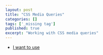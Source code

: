 ```yaml
---
layout: post
title: "CSS Media Queries"
categories: []
tags: ['_missing tag']
published: true
excerpt: "Working with CSS media queries"
---
```


- [I want to use](http://onmobile.iwanttouse.com/)
